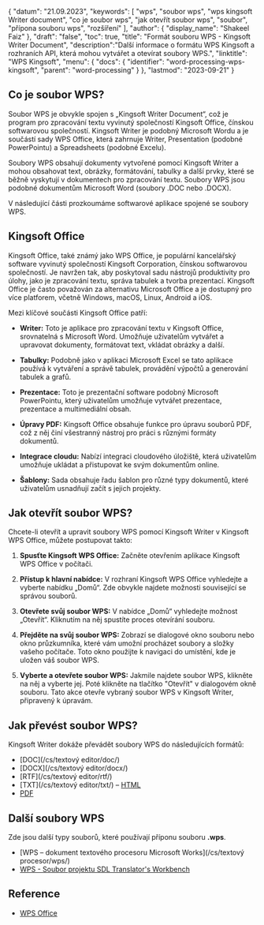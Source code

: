 {
"datum": "21.09.2023",
  "keywords": [
"wps",
"soubor wps",
"wps kingsoft Writer document",
"co je soubor wps",
"jak otevřít soubor wps",
"soubor",
"přípona souboru wps",
"rozšíření"
],
  "author": {
"display_name": "Shakeel Faiz"
},
"draft": "false",
"toc": true,
"title": "Formát souboru WPS - Kingsoft Writer Document",
  "description":"Další informace o formátu WPS Kingsoft a rozhraních API, která mohou vytvářet a otevírat soubory WPS.",
"linktitle": "WPS Kingsoft",
  "menu": {
    "docs": {
      "identifier": "word-processing-wps-kingsoft",
      "parent": "word-processing"
}
},
"lastmod": "2023-09-21"
}

## Co je soubor WPS?

Soubor WPS je obvykle spojen s „Kingsoft Writer Document“, což je program pro zpracování textu vyvinutý společností Kingsoft Office, čínskou softwarovou společností. Kingsoft Writer je podobný Microsoft Wordu a je součástí sady WPS Office, která zahrnuje Writer, Presentation (podobné PowerPointu) a Spreadsheets (podobné Excelu).

Soubory WPS obsahují dokumenty vytvořené pomocí Kingsoft Writer a mohou obsahovat text, obrázky, formátování, tabulky a další prvky, které se běžně vyskytují v dokumentech pro zpracování textu. Soubory WPS jsou podobné dokumentům Microsoft Word (soubory .DOC nebo .DOCX).

V následující části prozkoumáme softwarové aplikace spojené se soubory WPS.

## Kingsoft Office

Kingsoft Office, také známý jako WPS Office, je populární kancelářský software vyvinutý společností Kingsoft Corporation, čínskou softwarovou společností. Je navržen tak, aby poskytoval sadu nástrojů produktivity pro úlohy, jako je zpracování textu, správa tabulek a tvorba prezentací. Kingsoft Office je často považován za alternativu Microsoft Office a je dostupný pro více platforem, včetně Windows, macOS, Linux, Android a iOS.

Mezi klíčové součásti Kingsoft Office patří:

- **Writer:** Toto je aplikace pro zpracování textu v Kingsoft Office, srovnatelná s Microsoft Word. Umožňuje uživatelům vytvářet a upravovat dokumenty, formátovat text, vkládat obrázky a další.

- **Tabulky:** Podobně jako v aplikaci Microsoft Excel se tato aplikace používá k vytváření a správě tabulek, provádění výpočtů a generování tabulek a grafů.

- **Prezentace:** Toto je prezentační software podobný Microsoft PowerPointu, který uživatelům umožňuje vytvářet prezentace, prezentace a multimediální obsah.

- **Úpravy PDF:** Kingsoft Office obsahuje funkce pro úpravu souborů PDF, což z něj činí všestranný nástroj pro práci s různými formáty dokumentů.

- **Integrace cloudu:** Nabízí integraci cloudového úložiště, která uživatelům umožňuje ukládat a přistupovat ke svým dokumentům online.

- **Šablony:** Sada obsahuje řadu šablon pro různé typy dokumentů, které uživatelům usnadňují začít s jejich projekty.

## Jak otevřít soubor WPS?

Chcete-li otevřít a upravit soubory WPS pomocí Kingsoft Writer v Kingsoft WPS Office, můžete postupovat takto:

1. **Spusťte Kingsoft WPS Office:** Začněte otevřením aplikace Kingsoft WPS Office v počítači.

2. **Přístup k hlavní nabídce:** V rozhraní Kingsoft WPS Office vyhledejte a vyberte nabídku „Domů“. Zde obvykle najdete možnosti související se správou souborů.

3. **Otevřete svůj soubor WPS:** V nabídce „Domů“ vyhledejte možnost „Otevřít“. Kliknutím na něj spustíte proces otevírání souboru.

4. **Přejděte na svůj soubor WPS:** Zobrazí se dialogové okno souboru nebo okno průzkumníka, které vám umožní procházet soubory a složky vašeho počítače. Toto okno použijte k navigaci do umístění, kde je uložen váš soubor WPS.

5. **Vyberte a otevřete soubor WPS:** Jakmile najdete soubor WPS, klikněte na něj a vyberte jej. Poté klikněte na tlačítko "Otevřít" v dialogovém okně souboru. Tato akce otevře vybraný soubor WPS v Kingsoft Writer, připravený k úpravám.

## Jak převést soubor WPS?

Kingsoft Writer dokáže převádět soubory WPS do následujících formátů:

- [DOC](/cs/textový editor/doc/)
- [DOCX](/cs/textový editor/docx/)
- [RTF](/cs/textový editor/rtf/)
- [TXT](/cs/textový editor/txt/)
– [HTML](/cs/web/html/)
- [PDF](/cs/pdf/)

## Další soubory WPS

Zde jsou další typy souborů, které používají příponu souboru **.wps**.

- [WPS – dokument textového procesoru Microsoft Works](/cs/textový procesor/wps/)
- [WPS - Soubor projektu SDL Translator's Workbench](/cs/settings/wps/)

## Reference
* [WPS Office](https://en.wikipedia.org/wiki/WPS_Office)
